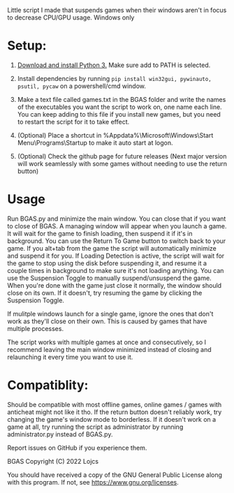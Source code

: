 Little script I made that suspends games when their windows aren't in focus to decrease CPU/GPU usage. Windows only

# Setup:

1. [Download and install Python 3.](https://www.python.org/downloads/) Make sure add to PATH is selected.

2. Install dependencies by running `pip install win32gui, pywinauto, psutil, pycaw` on a powershell/cmd window.

3. Make a text file called games.txt in the BGAS folder and write the names of the executables you want the script to work on, one name each line. You can keep adding to this file if you install new games, but you need to restart the script for it to take effect.

4. (Optional) Place a shortcut in %Appdata%\Microsoft\Windows\Start Menu\Programs\Startup to make it auto start at logon.

5. (Optional) Check the github page for future releases (Next major version will work seamlessly with some games without needing to use the return button)

# Usage

Run BGAS.py and minimize the main window. You can close that if you want to close of BGAS. A managing window will appear when you launch a game. It will wait for the game to finish loading, then suspend it if it's in background. You can use the Return To Game button to switch back to your game. If you alt+tab from the game the script will automatically minimize and suspend it for you. If Loading Detection is active, the script will wait for the game to stop using the disk before suspending it, and resume it a couple times in background to make sure it's not loading anything. You can use the Suspension Toggle to manually suspend/unsuspend the game. When you're done with the game just close it normally, the window should close on its own. If it doesn't, try resuming the game by clicking the Suspension Toggle.

If mulitple windows launch for a single game, ignore the ones that don't work as they'll close on their own. This is caused by games that have multiple processes.

The script works with multiple games at once and consecutively, so I recommend leaving the main window minimized instead of closing and relaunching it every time you want to use it.

# Compatiblity:

Should be compatible with most offline games, online games / games with anticheat might not like it tho. If the return button doesn't reliably work, try changing the game's window mode to borderless. If it doesn't work on a game at all, try running the script as administrator by running administrator.py instead of BGAS.py.

Report issues on GitHub if you experience them.

BGAS Copyright (C) 2022  Lojcs

You should have received a copy of the GNU General Public License along with this program.  If not, see https://www.gnu.org/licenses.